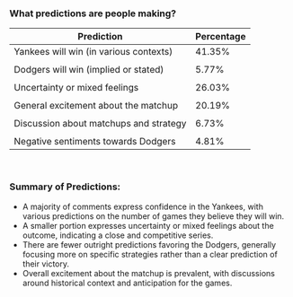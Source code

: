 ### What predictions are people making?




| Prediction                            | Percentage |
|--------------------------------------------------|------------|
| Yankees will win (in various contexts)          | 41.35%     |
|                                                  |            |
| Dodgers will win (implied or stated)            | 5.77%      |
|                                                  |            |
| Uncertainty or mixed feelings                    | 26.03%     |
|                                                  |            |
| General excitement about the matchup             | 20.19%     |
|                                                  |            |
| Discussion about matchups and strategy           | 6.73%      |
|                                                  |            |
| Negative sentiments towards Dodgers               | 4.81%      |

<br>

### Summary of Predictions:
- A majority of comments express confidence in the Yankees, with various predictions on the number of games they believe they will win.
- A smaller portion expresses uncertainty or mixed feelings about the outcome, indicating a close and competitive series.
- There are fewer outright predictions favoring the Dodgers, generally focusing more on specific strategies rather than a clear prediction of their victory.
- Overall excitement about the matchup is prevalent, with discussions around historical context and anticipation for the games.
